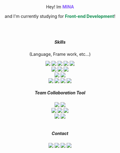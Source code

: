 
</br>
<p align="center">
    Hey! Im <span style="color: #8258FA"><b>MINA</b></span>
</p>
<p align="center">
    and I'm currently studying for <span style="color: #088A4B"><b>Front-end Development</b></span>!
</p>
<br>
<br>
<!-- 
    Skills
 -->
<div align="center">
<h5 align="center">Skills</h5>
  <p>(Language, Frame work, etc...)</p>
  <!--  Vue  -->
  <img src="https://img.shields.io/badge/HTML5-E34F26?style=flat-square&logo=HTML5&logoColor=white"/>
  <!--  JavaScript  -->
  <img src="https://img.shields.io/badge/JavaScript-F7DF1E?style=flat-square&logo=JavaScript&logoColor=white"/>
  <!--  TypeScript  -->
  <img src="https://img.shields.io/badge/TypeScript-3178C6?style=flat-square&logo=TypeScript&logoColor=white"/>
  <!--  Vue  -->
  <img src="https://img.shields.io/badge/Vue.js-4FC08D?style=flat-square&logo=Vue.js&logoColor=white"/>
  <!--  NUXT  -->
  <img src="https://img.shields.io/badge/Nuxt.js-00DC82?style=flat-square&logo=Nuxt.js&logoColor=white"/>
  </br>
  <!--  CSS3  -->
  <img src="https://img.shields.io/badge/CSS3-1572B6?style=flat-square&logo=CSS3&logoColor=white"/>
  <!--  TailwindCSS  -->
  <img src="https://img.shields.io/badge/TailwindCSS-06B6D4?style=flat-square&logo=TailwindCSS&logoColor=white"/>
  <!--  Sass  -->
  <img src="https://img.shields.io/badge/Sass-CC6699?style=flat-square&logo=Sass&logoColor=white"/>
  </br>
  <!--  .ENV  -->
  <img src="https://img.shields.io/badge/.ENV-ECD53F?style=flat-square&logo=.ENV&logoColor=white"/>
  <!--  FireBase  -->
  <img src="https://img.shields.io/badge/FireBase-FFCA28?style=flat-square&logo=FireBase&logoColor=white"/>
  </br>
  <!--  Yarn  -->
  <img src="https://img.shields.io/badge/Yarn-2C8EBB?style=flat-square&logo=Yarn&logoColor=white"/>
  <!--  npm  -->
  <img src="https://img.shields.io/badge/npm-CB3837?style=flat-square&logo=npm&logoColor=white"/>
  <!--  googlechrome  -->
  <img src="https://img.shields.io/badge/Chrome-4285F4?style=flat-square&logo=googlechrome&logoColor=white"/>
  <!--  homebrew  -->
  <img src="https://img.shields.io/badge/Homebrew-FBB040?style=flat-square&logo=homebrew&logoColor=white"/>
</div>
<!-- 
    Team Collaboration Tool
 -->
<div align="center">
  <h5 align="center">Team Collaboration Tool</h5>
  <!--  Figma  -->
  <img src="https://img.shields.io/badge/Figma-F24E1E?style=flat-square&logo=Figma&logoColor=white"/>
  <!--  Git  -->
  <img src="https://img.shields.io/badge/Git-F05032?style=flat-square&logo=Git&logoColor=white"/>
  </br>
   <!--  GitHub  -->
  <img src="https://img.shields.io/badge/GitHub-181717?style=flat-square&logo=GitHub&logoColor=white"/>
   <!--  Vercel  -->
  <img src="https://img.shields.io/badge/Vercel-000000?style=flat-square&logo=vercel&logoColor=white"/>
   <!--  Notion  -->
  <img src="https://img.shields.io/badge/Notion-000000?style=flat-square&logo=Notion&logoColor=white"/>
  </br>
   <!--  canva  -->
  <img src="https://img.shields.io/badge/canva-00C4CC?style=flat-square&logo=canva&logoColor=white"/>
   <!--  Discord  -->
  <img src="https://img.shields.io/badge/Discord-5865F2?style=flat-square&logo=Discord&logoColor=white"/>
</div>
  </br>
  <div align="center">
  <h5 align="center">Contact</h5>
  <!--  Figma  -->
  <!--  Gmail  -->
  <img src="https://img.shields.io/badge/Gmail-EA4335?style=flat-square&logo=Gmail&logoColor=white"/>
  <!--  Notion  -->
  <img src="https://img.shields.io/badge/Notion-000000?style=flat-square&logo=Notion&logoColor=white"/>
  <!--  velog  -->
  <a href="https://velog.io/@jeonminah13" target="_blank"><img src="https://img.shields.io/badge/Velog-20C997?style=flat-square&logo=Velog&logoColor=white"/></a>
  <!--  GitHub  -->
  <img src="https://img.shields.io/badge/GitHub-181717?style=flat-square&logo=GitHub&logoColor=white"/>
</div>
</br>
</br>

<!--
**JeonMin-A/JeonMin-A** is a ✨ _special_ ✨ repository because its `README.md` (this file) appears on your GitHub profile.

Here are some ideas to get you started:

- 🔭 I’m currently working on ...
- 🌱 I’m currently learning ...
- 👯 I’m looking to collaborate on ...
- 🤔 I’m looking for help with ...
- 💬 Ask me about ...
- 📫 How to reach me: ...
- 😄 Pronouns: ...
- ⚡ Fun fact: ...
-->
